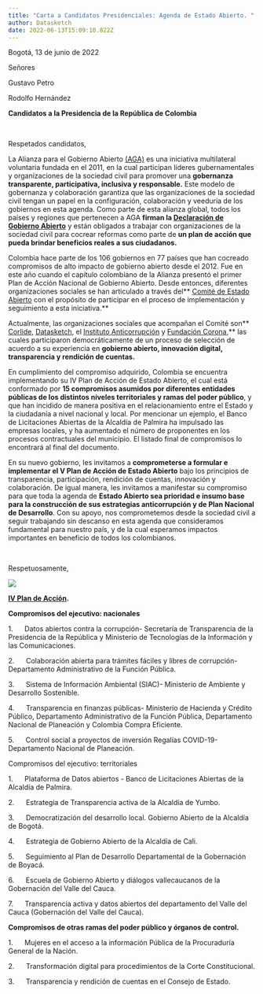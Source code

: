 ```yaml
---
title: "Carta a Candidatos Presidenciales: Agenda de Estado Abierto. "
author: Datasketch
date: 2022-06-13T15:09:10.822Z
---
```

Bogotá, 13 de junio de 2022 

Señores

Gustavo Petro

Rodolfo Hernández

**Candidatos a la Presidencia de la República de Colombia** 

 

Respetados candidatos,

La Alianza para el Gobierno Abierto [(AGA)](https://www.opengovpartnership.org/es/) es una iniciativa multilateral voluntaria fundada en el 2011, en la cual participan líderes gubernamentales y organizaciones de la sociedad civil para promover una **gobernanza transparente, participativa, inclusiva y responsable.** Este modelo de gobernanza y colaboración garantiza que las organizaciones de la sociedad civil tengan un papel en la configuración, colaboración y veeduría de los gobiernos en esta agenda. Como parte de esta alianza global, todos los países y regiones que pertenecen a AGA **firman la [Declaración de Gobierno Abierto](https://www.opengovpartnership.org/es/declaracion-de-gobierno-abierto/)** y están obligados a trabajar con organizaciones de la sociedad civil para cocrear reformas como parte de **un plan de acción que pueda brindar beneficios reales a sus ciudadanos.**

Colombia hace parte de los 106 gobiernos en 77 países que han cocreado compromisos de alto impacto de gobierno abierto desde el 2012. Fue en este año cuando el capítulo colombiano de la Alianza presentó el primer Plan de Acción Nacional de Gobierno Abierto. Desde entonces, diferentes organizaciones sociales se han articulado a través del** [Comité de Estado Abierto](https://agacolombia.org/blog/lanzamiento-iv-plan/) con el propósito de participar en el proceso de implementación y seguimiento a esta iniciativa.**

Actualmente, las organizaciones sociales que acompañan el Comité son** [Corlide](https://corlide.org/), [Datasketch](https://www.datasketch.co/), el [Instituto Anticorrupción](https://www.estudiosanticorrupcion.org/) y [Fundación Corona](https://www.fundacioncorona.org/),** las cuales participaron democráticamente de un proceso de selección de acuerdo a su experiencia en **gobierno abierto, innovación digital, transparencia y rendición de cuentas.** 

En cumplimiento del compromiso adquirido, Colombia se encuentra implementando su IV Plan de Acción de Estado Abierto, el cual está conformado por **15 compromisos asumidos por diferentes entidades públicas de los distintos niveles territoriales y ramas del poder público**, y que han incidido de manera positiva en el relacionamiento entre el Estado y la ciudadanía a nivel nacional y local. Por mencionar un ejemplo, el Banco de Licitaciones Abiertas de la Alcaldía de Palmira ha impulsado las empresas locales, y ha aumentado el número de proponentes en los procesos contractuales del municipio. El listado final de compromisos lo encontrará al final del documento.

En su nuevo gobierno, les invitamos a **comprometerse a formular e implementar el V Plan de Acción de Estado Abierto** bajo los principios de transparencia, participación, rendición de cuentas, innovación y colaboración. De igual manera, les invitamos a manifestar su compromiso para que toda la agenda de **Estado Abierto sea prioridad e insumo base para la construcción de sus estrategias anticorrupción y de Plan Nacional de Desarrollo**. Con su apoyo, nos comprometemos desde la sociedad civil a seguir trabajando sin descanso en esta agenda que consideramos fundamental para nuestro país, y de la cual esperamos impactos importantes en beneficio de todos los colombianos.

 

Respetuosamente,

![](/uploads/comité-1-.png)

**[IV Plan de Acción](https://www.opengovpartnership.org/wp-content/uploads/2020/12/Colombia_Action-Plan_2020-2022.pdf).**

**Compromisos del ejecutivo: nacionales**

1.      Datos abiertos contra la corrupción- Secretaría de Transparencia de la Presidencia de la República y Ministerio de Tecnologías de la Información y las Comunicaciones.

2.      Colaboración abierta para trámites fáciles y libres de corrupción- Departamento Administrativo de la Función Pública.

3.      Sistema de Información Ambiental (SIAC)- Ministerio de Ambiente y Desarrollo Sostenible.

4.      Transparencia en finanzas públicas- Ministerio de Hacienda y Crédito Público, Departamento Administrativo de la Función Pública, Departamento Nacional de Planeación y Colombia Compra Eficiente.

5.      Control social a proyectos de inversión Regalías COVID-19- Departamento Nacional de Planeación.

Compromisos del ejecutivo: territoriales

1.      Plataforma de Datos abiertos - Banco de Licitaciones Abiertas de la Alcaldía de Palmira.

2.      Estrategia de Transparencia activa de la Alcaldía de Yumbo.

3.      Democratización del desarrollo local. Gobierno Abierto de la Alcaldía de Bogotá.

4.      Estrategia de Gobierno Abierto de la Alcaldía de Cali.

5.      Seguimiento al Plan de Desarrollo Departamental de la Gobernación de Boyacá.

6.      Escuela de Gobierno Abierto y diálogos vallecaucanos de la Gobernación del Valle del Cauca.

7.      Transparencia activa y datos abiertos del departamento del Valle del Cauca (Gobernación del Valle del Cauca).



**Compromisos de otras ramas del poder público y órganos de control.**

1.      Mujeres en el acceso a la información Pública de la Procuraduría General de la Nación.

2.      Transformación digital para procedimientos de la Corte Constitucional.

3.      Transparencia y rendición de cuentas en el Consejo de Estado.